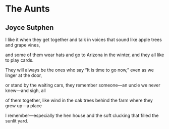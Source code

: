 # The Aunts
## Joyce Sutphen
I like it when they get together
and talk in voices that sound
like apple trees and grape vines,

and some of them wear hats
and go to Arizona in the winter,
and they all like to play cards.

They will always be the ones
who say “It is time to go now,”
even as we linger at the door,

or stand by the waiting cars, they
remember someone—an uncle we
never knew—and sigh, all

of them together, like wind
in the oak trees behind the farm
where they grew up—a place

I remember—especially
the hen house and the soft
clucking that filled the sunlit yard.